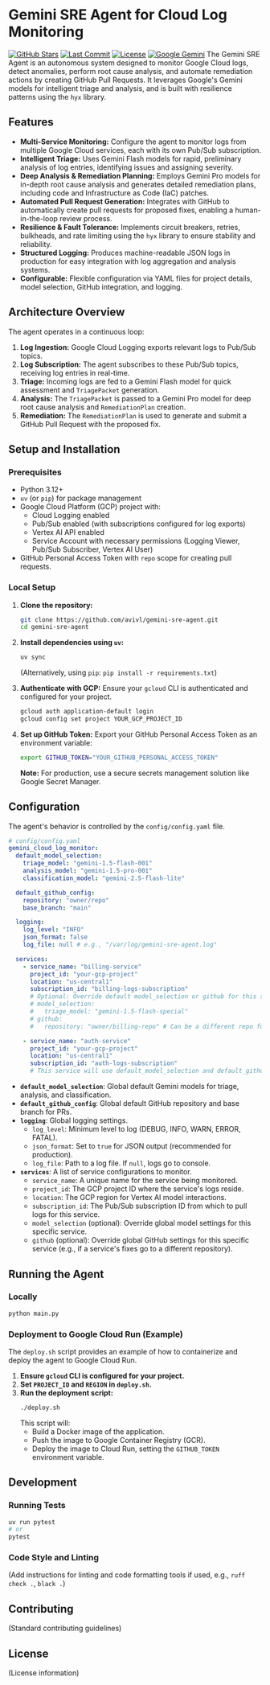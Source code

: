 # Gemini SRE Agent for Cloud Log Monitoring
[![GitHub Stars](https://img.shields.io/github/stars/avivl/claude-007-agents?style=for-the-badge&logo=github&color=gold)](https://github.com/avivl/gemini-sre-agent/stargazers)
[![Last Commit](https://img.shields.io/github/last-commit/avivl/gemini-sre-agent?style=for-the-badge&logo=github)](https://github.com/avivl/gemini-sre-agent/commits/main)
[![License](https://img.shields.io/badge/License-MIT-blue?style=for-the-badge)](LICENSE)
[![Google Gemini](https://img.shields.io/badge/Google%20Gemini-886FBF?logo=googlegemini&logoColor=fff)](#)
The Gemini SRE Agent is an autonomous system designed to monitor Google Cloud logs, detect anomalies, perform root cause analysis, and automate remediation actions by creating GitHub Pull Requests. It leverages Google's Gemini models for intelligent triage and analysis, and is built with resilience patterns using the `hyx` library.

## Features

*   **Multi-Service Monitoring:** Configure the agent to monitor logs from multiple Google Cloud services, each with its own Pub/Sub subscription.
*   **Intelligent Triage:** Uses Gemini Flash models for rapid, preliminary analysis of log entries, identifying issues and assigning severity.
*   **Deep Analysis & Remediation Planning:** Employs Gemini Pro models for in-depth root cause analysis and generates detailed remediation plans, including code and Infrastructure as Code (IaC) patches.
*   **Automated Pull Request Generation:** Integrates with GitHub to automatically create pull requests for proposed fixes, enabling a human-in-the-loop review process.
*   **Resilience & Fault Tolerance:** Implements circuit breakers, retries, bulkheads, and rate limiting using the `hyx` library to ensure stability and reliability.
*   **Structured Logging:** Produces machine-readable JSON logs in production for easy integration with log aggregation and analysis systems.
*   **Configurable:** Flexible configuration via YAML files for project details, model selection, GitHub integration, and logging.

## Architecture Overview

The agent operates in a continuous loop:

1.  **Log Ingestion:** Google Cloud Logging exports relevant logs to Pub/Sub topics.
2.  **Log Subscription:** The agent subscribes to these Pub/Sub topics, receiving log entries in real-time.
3.  **Triage:** Incoming logs are fed to a Gemini Flash model for quick assessment and `TriagePacket` generation.
4.  **Analysis:** The `TriagePacket` is passed to a Gemini Pro model for deep root cause analysis and `RemediationPlan` creation.
5.  **Remediation:** The `RemediationPlan` is used to generate and submit a GitHub Pull Request with the proposed fix.

## Setup and Installation

### Prerequisites

*   Python 3.12+
*   `uv` (or `pip`) for package management
*   Google Cloud Platform (GCP) project with:
    *   Cloud Logging enabled
    *   Pub/Sub enabled (with subscriptions configured for log exports)
    *   Vertex AI API enabled
    *   Service Account with necessary permissions (Logging Viewer, Pub/Sub Subscriber, Vertex AI User)
*   GitHub Personal Access Token with `repo` scope for creating pull requests.

### Local Setup

1.  **Clone the repository:**
    ```bash
    git clone https://github.com/avivl/gemini-sre-agent.git
    cd gemini-sre-agent
    ```

2.  **Install dependencies using `uv`:**
    ```bash
    uv sync
    ```
    (Alternatively, using `pip`: `pip install -r requirements.txt`)

3.  **Authenticate with GCP:**
    Ensure your `gcloud` CLI is authenticated and configured for your project.
    ```bash
    gcloud auth application-default login
    gcloud config set project YOUR_GCP_PROJECT_ID
    ```

4.  **Set up GitHub Token:**
    Export your GitHub Personal Access Token as an environment variable:
    ```bash
    export GITHUB_TOKEN="YOUR_GITHUB_PERSONAL_ACCESS_TOKEN"
    ```
    **Note:** For production, use a secure secrets management solution like Google Secret Manager.

## Configuration

The agent's behavior is controlled by the `config/config.yaml` file.

```yaml
# config/config.yaml
gemini_cloud_log_monitor:
  default_model_selection:
    triage_model: "gemini-1.5-flash-001"
    analysis_model: "gemini-1.5-pro-001"
    classification_model: "gemini-2.5-flash-lite"

  default_github_config:
    repository: "owner/repo"
    base_branch: "main"

  logging:
    log_level: "INFO"
    json_format: false
    log_file: null # e.g., "/var/log/gemini-sre-agent.log"

  services:
    - service_name: "billing-service"
      project_id: "your-gcp-project"
      location: "us-central1"
      subscription_id: "billing-logs-subscription"
      # Optional: Override default model_selection or github for this service
      # model_selection:
      #   triage_model: "gemini-1.5-flash-special"
      # github:
      #   repository: "owner/billing-repo" # Can be a different repo for this service

    - service_name: "auth-service"
      project_id: "your-gcp-project"
      location: "us-central1"
      subscription_id: "auth-logs-subscription"
      # This service will use default_model_selection and default_github_config
```

*   **`default_model_selection`**: Global default Gemini models for triage, analysis, and classification.
*   **`default_github_config`**: Global default GitHub repository and base branch for PRs.
*   **`logging`**: Global logging settings.
    *   `log_level`: Minimum level to log (DEBUG, INFO, WARN, ERROR, FATAL).
    *   `json_format`: Set to `true` for JSON output (recommended for production).
    *   `log_file`: Path to a log file. If `null`, logs go to console.
*   **`services`**: A list of service configurations to monitor.
    *   `service_name`: A unique name for the service being monitored.
    *   `project_id`: The GCP project ID where the service's logs reside.
    *   `location`: The GCP region for Vertex AI model interactions.
    *   `subscription_id`: The Pub/Sub subscription ID from which to pull logs for this service.
    *   `model_selection` (optional): Override global model settings for this specific service.
    *   `github` (optional): Override global GitHub settings for this specific service (e.g., if a service's fixes go to a different repository).

## Running the Agent

### Locally

```bash
python main.py
```

### Deployment to Google Cloud Run (Example)

The `deploy.sh` script provides an example of how to containerize and deploy the agent to Google Cloud Run.

1.  **Ensure `gcloud` CLI is configured for your project.**
2.  **Set `PROJECT_ID` and `REGION` in `deploy.sh`.**
3.  **Run the deployment script:**
    ```bash
    ./deploy.sh
    ```
    This script will:
    *   Build a Docker image of the application.
    *   Push the image to Google Container Registry (GCR).
    *   Deploy the image to Cloud Run, setting the `GITHUB_TOKEN` environment variable.

## Development

### Running Tests

```bash
uv run pytest
# or
pytest
```

### Code Style and Linting

(Add instructions for linting and code formatting tools if used, e.g., `ruff check .`, `black .`)

## Contributing

(Standard contributing guidelines)

## License

(License information)
